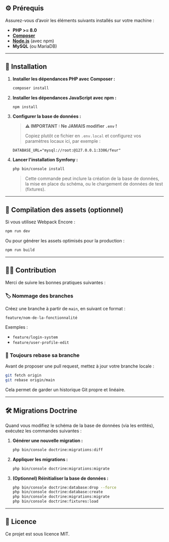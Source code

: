 ## ⚙️ Prérequis

Assurez-vous d’avoir les éléments suivants installés sur votre machine :

- **PHP >= 8.0**
- **[Composer](https://getcomposer.org/)**
- **[Node.js](https://nodejs.org/)** (avec npm)
- **MySQL** (ou MariaDB)

---

## 🚀 Installation

1. **Installer les dépendances PHP avec Composer :**

   ```bash
   composer install

2. **Installer les dépendances JavaScript avec npm :**

   ```bash
   npm install
   ```

3. **Configurer la base de données :**

   > **⚠️ IMPORTANT : Ne JAMAIS modifier `.env` !**
   >
   > Copiez plutôt ce fichier en `.env.local` et configurez vos paramètres locaux ici, par exemple :

   ```dotenv
   DATABASE_URL="mysql://root:@127.0.0.1:3306/feur"
   ```

4. **Lancer l'installation Symfony :**

   ```bash
   php bin/console install
   ```

   > Cette commande peut inclure la création de la base de données, la mise en place du schéma, ou le chargement de données de test (fixtures).

---

## 🎨 Compilation des assets (optionnel)

Si vous utilisez Webpack Encore :

```bash
npm run dev
```

Ou pour générer les assets optimisés pour la production :

```bash
npm run build
```

---

## 👨‍💻 Contribution

Merci de suivre les bonnes pratiques suivantes :

### 🏷️ Nommage des branches

Créez une branche à partir de `main`, en suivant ce format :

```
feature/nom-de-la-fonctionnalité
```

Exemples :

* `feature/login-system`
* `feature/user-profile-edit`

### 🔄 Toujours rebase sa branche

Avant de proposer une pull request, mettez à jour votre branche locale :

```bash
git fetch origin
git rebase origin/main
```

Cela permet de garder un historique Git propre et linéaire.

---

## 🛠️ Migrations Doctrine

Quand vous modifiez le schéma de la base de données (via les entités), exécutez les commandes suivantes :

1. **Générer une nouvelle migration :**

   ```bash
   php bin/console doctrine:migrations:diff
   ```

2. **Appliquer les migrations :**

   ```bash
   php bin/console doctrine:migrations:migrate
   ```

3. **(Optionnel) Réinitialiser la base de données :**

   ```bash
   php bin/console doctrine:database:drop --force
   php bin/console doctrine:database:create
   php bin/console doctrine:migrations:migrate
   php bin/console doctrine:fixtures:load
   ```

---

## 📄 Licence

Ce projet est sous licence MIT.
